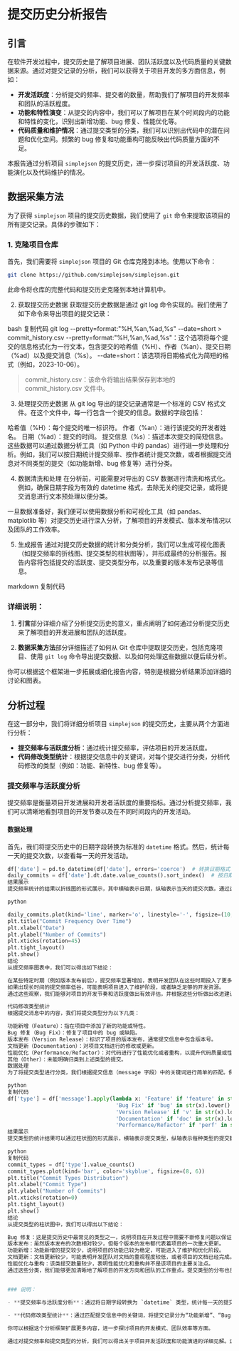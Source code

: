 # 提交历史分析报告

## 引言

在软件开发过程中，提交历史是了解项目进展、团队活跃度以及代码质量的关键数据来源。通过对提交记录的分析，我们可以获得关于项目开发的多方面信息，例如：

- **开发活跃度**：分析提交的频率、提交者的数量，帮助我们了解项目的开发频率和团队的活跃程度。
- **功能和特性演变**：从提交的内容中，我们可以了解项目在某个时间段内的功能和特性的变化，识别出新增功能、bug 修复、性能优化等。
- **代码质量和维护情况**：通过提交类型的分类，我们可以识别出代码中的潜在问题和优化空间。频繁的 bug 修复和功能重构可能反映出代码质量方面的不足。

本报告通过分析项目 `simplejson` 的提交历史，进一步探讨项目的开发活跃度、功能演化以及代码维护的情况。

## 数据采集方法

为了获得 `simplejson` 项目的提交历史数据，我们使用了 `git` 命令来提取该项目的所有提交记录。具体的步骤如下：

### 1. 克隆项目仓库

首先，我们需要将 `simplejson` 项目的 Git 仓库克隆到本地。使用以下命令：

```bash
git clone https://github.com/simplejson/simplejson.git
```

此命令将仓库的完整代码和提交历史克隆到本地计算机中。

2. 获取提交历史数据
获取提交历史数据是通过 git log 命令实现的。我们使用了如下命令来导出项目的提交记录：

bash
复制代码
git log --pretty=format:"%H,%an,%ad,%s" --date=short > commit_history.csv
--pretty=format:"%H,%an,%ad,%s"：这个选项将每个提交的信息格式化为一行文本，包含提交的哈希值（%H）、作者（%an）、提交日期（%ad）以及提交消息（%s）。
--date=short：该选项将日期格式化为简短的格式（例如，2023-10-06）。
> commit_history.csv：该命令将输出结果保存到本地的 commit_history.csv 文件中。
3. 处理提交历史数据
从 git log 导出的提交记录通常是一个标准的 CSV 格式文件。在这个文件中，每一行包含一个提交的信息。数据的字段包括：

哈希值（%H）：每个提交的唯一标识符。
作者（%an）：进行该提交的开发者姓名。
日期（%ad）：提交的时间。
提交信息（%s）：描述本次提交的简短信息。
这些数据可以通过数据分析工具（如 Python 中的 pandas）进行进一步处理和分析。例如，我们可以按日期统计提交频率、按作者统计提交次数，或者根据提交消息对不同类型的提交（如功能新增、bug 修复等）进行分类。

4. 数据清洗和处理
在分析前，可能需要对导出的 CSV 数据进行清洗和格式化。例如，确保日期字段为有效的 datetime 格式，去除无关的提交记录，或将提交消息进行文本预处理以便分类。

一旦数据准备好，我们便可以使用数据分析和可视化工具（如 pandas、matplotlib 等）对提交历史进行深入分析，了解项目的开发模式、版本发布情况以及团队的工作效率。

5. 生成报告
通过对提交历史数据的统计和分类分析，我们可以生成可视化图表（如提交频率的折线图、提交类型的柱状图等），并形成最终的分析报告。报告内容将包括提交的活跃度、提交类型分布，以及重要的版本发布记录等信息。

markdown
复制代码


### 详细说明：

1. **引言**部分详细介绍了分析提交历史的意义，重点阐明了如何通过分析提交历史来了解项目的开发进展和团队的活跃度。
   
2. **数据采集方法**部分详细描述了如何从 Git 仓库中提取提交历史，包括克隆项目、使用 `git log` 命令导出提交数据、以及如何处理这些数据以便后续分析。

你可以根据这个框架进一步拓展或细化报告内容，特别是根据分析结果添加详细的讨论和图表。

## 分析过程

在这一部分中，我们将详细分析项目 `simplejson` 的提交历史，主要从两个方面进行分析：

- **提交频率与活跃度分析**：通过统计提交频率，评估项目的开发活跃度。
- **代码修改类型统计**：根据提交信息中的关键词，对每个提交进行分类，分析代码修改的类型（例如：功能、新特性、bug 修复等）。

### 提交频率与活跃度分析

提交频率是衡量项目开发进展和开发者活跃度的重要指标。通过分析提交频率，我们可以清晰地看到项目的开发节奏以及在不同时间段内的开发活动。

#### 数据处理

首先，我们将提交历史中的日期字段转换为标准的 `datetime` 格式。然后，统计每一天的提交次数，以查看每一天的开发活动。

```python
df['date'] = pd.to_datetime(df['date'], errors='coerce')  # 转换日期格式
daily_commits = df['date'].dt.date.value_counts().sort_index()  # 按日期统计提交次数
结果展示
提交频率统计的结果以折线图的形式展示，其中横轴表示日期，纵轴表示当天的提交次数。通过这个图表，我们可以识别出项目开发的高峰期和低谷期，进一步了解项目的活跃度。

python

daily_commits.plot(kind='line', marker='o', linestyle='-', figsize=(10, 6))
plt.title("Commit Frequency Over Time")
plt.xlabel("Date")
plt.ylabel("Number of Commits")
plt.xticks(rotation=45)
plt.tight_layout()
plt.show()
结论
从提交频率图表中，我们可以得出如下结论：

在某些特定时期（例如版本发布前后），提交频率显著增加，表明开发团队在这些时期投入了更多的工作。
如果出现长时间的提交频率低谷，可能表明项目进入了维护阶段，或者缺乏足够的开发资源。
通过这些观察，我们能够对项目的开发节奏和活跃度做出有效评估，并根据这些分析做出改进建议。

代码修改类型统计
根据提交消息中的内容，我们将提交类型分为以下几类：

功能新增（Feature）：指在项目中添加了新的功能或特性。
Bug 修复（Bug Fix）：修复了项目中的 bug 或缺陷。
版本发布（Version Release）：标识了项目的版本发布，通常提交信息中包含版本号。
文档更新（Documentation）：对项目文档进行的修改或更新。
性能优化（Performance/Refactor）：对代码进行了性能优化或者重构，以提升代码质量或性能。
其他（Other）：未能明确归类到上述类型的提交。
数据处理
为了将提交类型进行分类，我们根据提交信息（message 字段）中的关键词进行简单的匹配。例如，如果提交信息中包含 feature 字样，我们将其归类为“功能新增”；如果包含 bug 字样，则归类为“Bug 修复”。

python
复制代码
df['type'] = df['message'].apply(lambda x: 'Feature' if 'feature' in str(x).lower() else (
                                  'Bug Fix' if 'bug' in str(x).lower() else (
                                  'Version Release' if 'v' in str(x).lower() else (
                                  'Documentation' if 'doc' in str(x).lower() else (
                                  'Performance/Refactor' if 'perf' in str(x).lower() else 'Other')))))
结果展示
提交类型的统计结果可以通过柱状图的形式展示，横轴表示提交类型，纵轴表示每种类型的提交数量。

python
复制代码
commit_types = df['type'].value_counts()
commit_types.plot(kind='bar', color='skyblue', figsize=(8, 6))
plt.title("Commit Types Distribution")
plt.xlabel("Commit Type")
plt.ylabel("Number of Commits")
plt.xticks(rotation=0)
plt.tight_layout()
plt.show()
结论
从提交类型的柱状图中，我们可以得出以下结论：

Bug 修复：这是提交历史中最常见的类型之一，说明项目在开发过程中需要不断修复问题以保证项目的稳定性。
版本发布：虽然版本发布的次数相对较少，但每个版本的发布都代表着项目的一次重大更新。
功能新增：功能新增的提交较少，说明项目的功能已较为稳定，可能进入了维护和优化阶段。
文档更新：文档更新较少，可能表明开发团队对文档的重视程度较低，或者项目的文档已经完成。
性能优化与重构：该类提交数量较少，表明性能优化和重构并不是该项目的主要关注点。
通过这些分类，我们能够更加清晰地了解项目的开发方向和团队的工作重点。提交类型的分布也反映了项目开发的优先级，开发团队可能更侧重于修复bug和发布新版本，而在功能新增和优化方面相对较少。


### 说明：

- **提交频率与活跃度分析**：通过将日期字段转换为 `datetime` 类型，统计每一天的提交次数，并绘制了提交频率的折线图。图表展示了项目在不同时间段的活跃度。
  
- **代码修改类型统计**：通过匹配提交信息中的关键词，将提交记录分为“功能新增”、“Bug 修复”、“版本发布”等类型，并用柱状图展示每种类型的提交次数。

你可以根据这个分析框架扩展更多内容，进一步探讨项目的开发模式、团队效率等方面。

通过对提交频率和提交类型的分析，我们可以得出关于项目开发活跃度和功能演进的详细见解。这些数据可以帮助团队评估项目的健康状态，并在必要时做出相应的调整。
